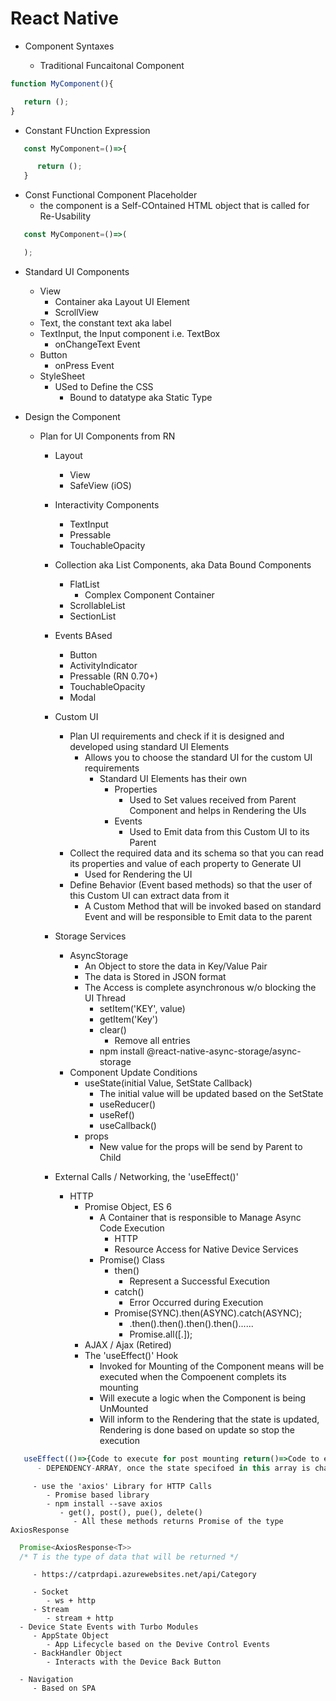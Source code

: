 # React Native

- Component Syntaxes

   - Traditional Funcaitonal Component
````javascript
function MyComponent(){

   return ();
}
````

   - Constant FUnction Expression
````javascript
   const MyComponent=()=>{

      return ();
   }
````
   - Const Functional Component Placeholder
      - the component is a Self-COntained HTML object that is called for Re-Usability
````javascript
   const MyComponent=()=>(

   ); 

````


- Standard UI Components
   - View
      - Container aka Layout UI Element
      - ScrollView     
   - Text, the constant text aka label
   - TextInput, the Input component i.e. TextBox
      - onChangeText Event
   - Button
      - onPress Event 
   - StyleSheet
      - USed to Define the CSS
         - Bound to datatype aka Static Type

- Design the Component
   - Plan for UI Components from RN
      - Layout
         - View
         - SafeView (iOS)
      - Interactivity Components
         - TextInput
         - Pressable
         - TouchableOpacity
      - Collection aka List Components, aka Data Bound Components 
         - FlatList
            - Complex Component Container
         - ScrollableList
         - SectionList
      - Events BAsed
         - Button
         - ActivityIndicator   
         - Pressable (RN 0.70+)
         - TouchableOpacity
         - Modal
      - Custom UI
         - Plan UI requirements and check if it is designed and developed using standard UI Elements
            - Allows you to choose the standard UI for the custom UI requirements
               - Standard UI Elements has their own
                  - Properties
                     - Used to Set values received from Parent Component and helps in Rendering the UIs
                  - Events
                     - Used to Emit data from this Custom UI to its Parent
         - Collect the required data and its schema so that you can read its properties and value of each property to Generate UI
            - Used for Rendering the UI
         - Define Behavior (Event based methods) so that the user of this Custom UI can extract data from it
            - A Custom Method that will be invoked based on standard Event and will be responsible to Emit data to the parent
      - Storage Services 
         - AsyncStorage    
            - An Object to store the data in Key/Value Pair
            - The data is Stored in JSON format
            - The Access is complete asynchronous w/o blocking the UI Thread
               - setItem('KEY', value)
               - getItem('Key')
               - clear()
                  - Remove all entries
               - npm install @react-native-async-storage/async-storage   
         - Component Update Conditions
            - useState(initial Value, SetState Callback)
               - The initial value will be updated based on the SetState 
               - useReducer()
               - useRef()
               - useCallback() 
            - props
               - New value for the props will be send by Parent to Child

      - External Calls / Networking, the 'useEffect()'
         - HTTP
            - Promise Object, ES 6
               - A Container that is responsible to Manage Async Code Execution
                  - HTTP
                  - Resource Access for Native Device Services
               - Promise() Class
                  - then()
                     - Represent a Successful Execution
                  - catch()
                     - Error Occurred during Execution
                  - Promise(SYNC).then(ASYNC).catch(ASYNC); 
                     - .then().then().then().then()......
                     - Promise.all([.]);     
            - AJAX / Ajax (Retired)
            - The 'useEffect()' Hook
               - Invoked for Mounting of the Component means will be executed when the Compoenent complets its mounting
               - Will execute a logic when the Component is being UnMounted
               - Will inform to the Rendering that the state is updated, Rendering is done based on update so stop the execution
````javascript
   useEffect(()=>{Code to execute for post mounting return()=>Code to execute during unmounting},[DEPENDENCY-ARRAY])
      - DEPENDENCY-ARRAY, once the state specifoed in this array is changed stop the execution  
````
         - use the 'axios' Library for HTTP Calls
            - Promise based library
            - npm install --save axios
               - get(), post(), pue(), delete()
                  - All these methods returns Promise of the type AxiosResponse
````javascript
  Promise<AxiosResponse<T>>
  /* T is the type of data that will be returned */

````

         - https://catprdapi.azurewebsites.net/api/Category
         
         - Socket
            - ws + http
         - Stream      
            - stream + http  
      - Device State Events with Turbo Modules
         - AppState Object
            - App Lifecycle based on the Devive Control Events
         - BackHandler Object  
            - Interacts with the Device Back Button    
            
      - Navigation
         - Based on SPA        